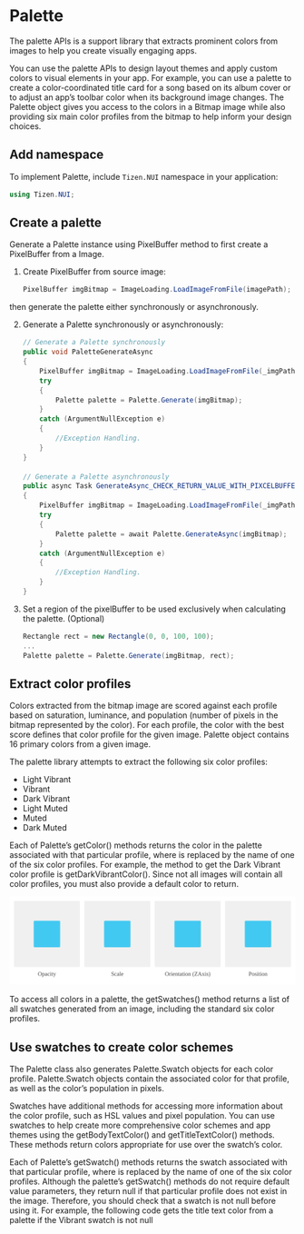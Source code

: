 # Palette

The palette APIs is a support library that extracts prominent colors from images to help you create visually engaging apps.

You can use the palette APIs to design layout themes and apply custom colors to visual elements in your app.
For example, you can use a palette to create a color-coordinated title card for a song based on its album cover or to adjust an app’s toolbar color when its background image changes.
The Palette object gives you access to the colors in a Bitmap image while also providing six main color profiles from the bitmap to help inform your design choices.

## Add namespace
To implement Palette, include `Tizen.NUI` namespace in your application:

```csharp
using Tizen.NUI;
```

## Create a palette

Generate a Palette instance using PixelBuffer method to first create a PixelBuffer from a Image.

1. Create PixelBuffer from source image:
    ```csharp
    PixelBuffer imgBitmap = ImageLoading.LoadImageFromFile(imagePath);   
    ```
then generate the palette either synchronously or asynchronously.

2. Generate a Palette synchronously or asynchronously:
    ```csharp
    // Generate a Palette synchronously
    public void PaletteGenerateAsync
    {
        PixelBuffer imgBitmap = ImageLoading.LoadImageFromFile(_imgPath);
        try
        {
            Palette palette = Palette.Generate(imgBitmap);
        }
        catch (ArgumentNullException e)
        {
            //Exception Handling.
        }
    }
    
    // Generate a Palette asynchronously
    public async Task GenerateAsync_CHECK_RETURN_VALUE_WITH_PIXCELBUFFER()
    {
        PixelBuffer imgBitmap = ImageLoading.LoadImageFromFile(_imgPath);
        try
        {
            Palette palette = await Palette.GenerateAsync(imgBitmap);
        }
        catch (ArgumentNullException e)
        {
            //Exception Handling.
        }
    }
    ```
 
 3. Set a region of the pixelBuffer to be used exclusively when calculating the palette. (Optional)
 
    ```csharp
    Rectangle rect = new Rectangle(0, 0, 100, 100);
    ...
    Palette palette = Palette.Generate(imgBitmap, rect);
    ```

## Extract color profiles

Colors extracted from the bitmap image are scored against each profile based on saturation, luminance, and population (number of pixels in the bitmap represented by the color).
For each profile, the color with the best score defines that color profile for the given image.
Palette object contains 16 primary colors from a given image.

The palette library attempts to extract the following six color profiles:

- Light Vibrant
- Vibrant
- Dark Vibrant
- Light Muted
- Muted
- Dark Muted

Each of Palette’s get<Profile>Color() methods returns the color in the palette associated with that particular profile,
where <Profile> is replaced by the name of one of the six color profiles.
For example, the method to get the Dark Vibrant color profile is getDarkVibrantColor().
Since not all images will contain all color profiles, you must also provide a default color to return.

<div style="text-align:center;width:100%;"><img src="./media/properties.svg" /></div>
    
To access all colors in a palette, the getSwatches() method returns a list of all swatches generated from an image, including the standard six color profiles.
    

## Use swatches to create color schemes

The Palette class also generates Palette.Swatch objects for each color profile.
Palette.Swatch objects contain the associated color for that profile, as well as the color’s population in pixels.

Swatches have additional methods for accessing more information about the color profile, such as HSL values and pixel population.
You can use swatches to help create more comprehensive color schemes and app themes using the getBodyTextColor() and getTitleTextColor() methods.
These methods return colors appropriate for use over the swatch’s color.

Each of Palette’s get<Profile>Swatch() methods returns the swatch associated with that particular profile, where <Profile> is replaced by the name of one of the six color profiles.
Although the palette’s get<Profile>Swatch() methods do not require default value parameters, they return null if that particular profile does not exist in the image.
Therefore, you should check that a swatch is not null before using it. For example, the following code gets the title text color from a palette if the Vibrant swatch is not null

